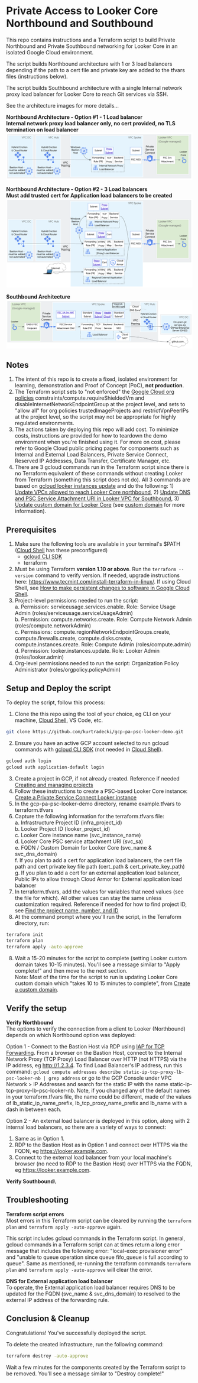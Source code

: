 # Private Access to Looker Core Northbound and Southbound
This repo contains instructions and a Terraform script to build Private Northbound and Private Southbound networking for Looker Core in an isolated Google Cloud environment. 

The script builds Northbound architecture with 1 or 3 load balancers depending if the path to a cert file and private key are added to the tfvars files (instructions below).  

The script builds Southbound architecture with a single Internal network proxy load balancer for Looker Core to reach Git services via SSH.

See the architecture images for more details...

**Northbound Architecture - Option #1 - 1 Load balancer**\
**Internal network proxy load balancer only, no cert provided, no TLS termination on load balancer**
![Northbound architecture option 1](./images/LookerNBArchOpt1.png)

**Northbound Architecture - Option #2 - 3 Load balancers**\
**Must add trusted cert for Application load balancers to be created**
![Northbound architecture option 2](./images/LookerNBArchOpt2.png)

**Southbound Architecture**
![Southbound architecture](./images/LookerSBArch.png)

## Notes
1. The intent of this repo is to create a fixed, isolated environment for learning, demonstration and Proof of Concept (PoC), **not production**.
2. The Terraform script sets to "not enforced" the [Google Cloud org policies](https://cloud.google.com/resource-manager/docs/organization-policy/using-constraints) constraints/compute.requireShieldedVm and disableInternetNetworkEndpointGroup at the project level, and sets to "allow all" for org policies trustedImageProjects and restrictVpnPeerIPs at the project level, so the script may not be appropriate for highly regulated environments.
3. The actions taken by deploying this repo will add cost. To minimize costs, instructions are provided for how to teardown the demo environment when you're finished using it. For more on cost, please refer to Google Cloud public pricing pages for components such as Internal and External Load Balancers, Private Service Connect, Reserved IP Addresses, Data Transfer, Certificate Manager, etc.
4. There are 3 gcloud commands run in the Terraform script since there is no Terraform equivalent of these commands without creating Looker from Terraform (something this script does not do). All 3 commands are based on [gcloud looker instances update](https://cloud.google.com/sdk/gcloud/reference/looker/instances/update) and do the following: 1) [Update VPCs allowed to reach Looker Core northbound](https://cloud.google.com/sdk/gcloud/reference/looker/instances/update#--psc-allowed-vpcs), 2) [Update DNS and PSC Service Attachment URI in Looker VPC for Southbound](https://cloud.google.com/sdk/gcloud/reference/looker/instances/update#--psc-service-attachment), 3) [Update custom domain for Looker Core](https://cloud.google.com/sdk/gcloud/reference/looker/instances/update#--custom-domain) (see [custom domain](https://cloud.google.com/looker/docs/looker-core-psc-access#create_a_custom_domain_2) for more information).


## Prerequisites
1. Make sure the following tools are available in your terminal's $PATH ([Cloud Shell](https://cloud.google.com/shell/docs/how-cloud-shell-works) has these preconfigured)
    * [gcloud CLI SDK](https://cloud.google.com/sdk/docs/install)
    * terraform
2. Must be using Terraform **version 1.10 or above**. Run the `terraform --version` command to verify version. If needed, upgrade instructions here: https://www.tecmint.com/install-terraform-in-linux/. If using Cloud Shell, see [How to make persistent changes to software in Google Cloud Shell](https://medium.com/@radecki_28781/how-to-make-persistent-changes-to-software-in-google-cloud-shell-84081f7bbc61).
3. Project-level permissions needed to run the script:\
   a. Permission: serviceusage.services.enable. Role: Service Usage Admin (roles/serviceusage.serviceUsageAdmin)\
   b. Permission: compute.networks.create. Role: Compute Network Admin (roles/compute.networkAdmin)\
   c. Permissions: compute.regionNetworkEndpointGroups.create, compute.firewalls.create, compute.disks.create, compute.instances.create. Role: Compute Admin (roles/compute.admin)\
   d. Permission: looker.instances.update. Role: Looker Admin (roles/looker.admin)
4. Org-level permissions needed to run the script: Organization Policy Administrator (roles/orgpolicy.policyAdmin)


## Setup and Deploy the script

To deploy the script, follow this process:
1. Clone the this repo using the tool of your choice, eg CLI on your machine, [Cloud Shell](https://cloud.google.com/shell/docs/how-cloud-shell-works), VS Code, etc.
```sh
git clone https://github.com/kurtradecki/gcp-pa-psc-looker-demo.git
```
2. Ensure you have an active GCP account selected to run gcloud commands with [gcloud CLI SDK](https://cloud.google.com/sdk/docs/install) (not needed in [Cloud Shell](https://cloud.google.com/shell/docs/how-cloud-shell-works)).
```sh
gcloud auth login
gcloud auth application-default login
```
3. Create a project in GCP, if not already created. Reference if needed [Creating and managing projects](https://cloud.google.com/resource-manager/docs/creating-managing-projects)
4. Follow these instructions to create a PSC-based Looker Core instance: [Create a Private Service Connect Looker instance](https://cloud.google.com/looker/docs/looker-core-create-psc#create_instance)
5. In the gcp-pa-psc-looker-demo directory, rename example.tfvars to terraform.tfvars
6. Capture the following information for the terraform.tfvars file:\
   a. Infrastructure Project ID (infra_project_id)\
   b. Looker Project ID (looker_project_id)\
   c. Looker Core instance name (svc_instance_name)\
   d. Looker Core PSC service attachment URI (svc_sa)\
   e. FQDN / Custom Domain for Looker Core (svc_name & svc_dns_domain)\
   f. If you plan to add a cert for application load balancers, the cert file path and cert private key file path (cert_path & cert_private_key_path)\
   g. If you plan to add a cert for an external application load balancer, Public IPs to allow through Cloud Armor for External application load balancer 
8. In terraform.tfvars, add the values for variables that need values (see the file for which). All other values can stay the same unless customization required. Reference if needed for how to find project ID, see [Find the project name, number, and ID](https://cloud.google.com/resource-manager/docs/creating-managing-projects#identifying_projects)
9. At the command prompt where you'll run the script, in the Terraform directory, run:
```sh 
terraform init
terraform plan
terraform apply -auto-approve
```
8. Wait a 15-20 minutes for the script to complete (setting Looker custom domain takes 10-15 minutes). You'll see a message similar to "Apply complete!" and then move to the next section.\
Note: Most of the time for the script to run is updating Looker Core custom domain which "takes 10 to 15 minutes to complete", from [Create a custom domain](https://cloud.google.com/looker/docs/looker-core-psc-access#create_a_custom_domain_2).

## Verify the setup

**Verify Northbound**\
The options to verify the connection from a client to Looker (Northbound) depends on which Northbound option was deployed:

Option 1 - Connect to the Bastion Host via RDP using [IAP for TCP Forwarding](https://cloud.google.com/iap/docs/using-tcp-forwarding). From a browser on the Bastion Host, connect to the Internal Network Proxy (TCP Proxy) Load Balancer over HTTP (not HTTPS) via the IP address, eg http://1.2.3.4. To find Load Balancer's IP address, run this command: `gcloud compute addresses describe static-ip-tcp-proxy-lb-psc-looker-nb | grep address` or go to the GCP Console under VPC Network > IP Addresses and search for the static IP with the name static-ip-tcp-proxy-lb-psc-looker-nb. Note, if you changed any of the default names in your terraform.tfvars file, the name could be different, made of the values of lb_static_ip_name_prefix, lb_tcp_proxy_name_prefix and lb_name with a dash in between each.

Option 2 - An external load balancer is deployed in this option, along with 2 internal load balancers, so there are a variety of ways to connect:
1. Same as in Option 1.
2. RDP to the Bastion Host as in Option 1 and connect over HTTPS via the FQDN, eg https://looker.example.com.
3. Connect to the external load balancer from your local machine's browser (no need to RDP to the Bastion Host) over HTTPS via the FQDN, eg https://looker.example.com.

**Verify Southbound**\


## Troubleshooting

**Terraform script errors**\
Most errors in this Terraform script can be cleared by running the `terraform plan` and `terraform apply -auto-approve` again. 

This script includes gcloud commands in the Terraform script. In general, gcloud commands in a Terraform script can at times return a long error message that includes the following error: "local-exec provisioner error" and "unable to queue operation since queue fifo_queue is full according to queue". Same as mentioned, re-running the terraform commands `terraform plan` and `terraform apply -auto-approve` will clear the error. 

**DNS for External application load balancer**\
To operate, the External application load balancer requires DNS to be updated for the FQDN (svc_name & svc_dns_domain) to resolved to the external IP address of the forwarding rule. 


## Conclusion & Cleanup

Congratulations! You've successfully deployed the script.

To delete the created infrastructure, run the following command:

```sh
terraform destroy -auto-approve
```

Wait a few minutes for the components created by the Terraform script to be removed. You'll see a message similar to "Destroy complete!" 

